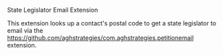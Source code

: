State Legislator Email Extension

This extension looks up a contact's postal code to get a state legislator to email via the 
https://github.com/aghstrategies/com.aghstrategies.petitionemail extension.
